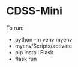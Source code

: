 # CDSS-Mini

To run:
- python -m venv myenv
- myenv/Scripts/activate
- pip install Flask
- flask run
